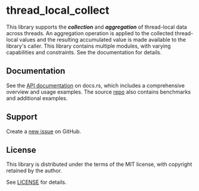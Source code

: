 # thread_local_collect

This library supports the **_collection_** and **_aggregation_** of thread-local data across threads. An aggregation operation is applied to the collected thread-local values and the resulting accumulated value is made available to the library's caller. This library contains multiple modules, with varying capabilities and constraints. See the documentation for details.

## Documentation

See the [API documentation](https://docs.rs/thread_local_collect/latest/thread_local_collect/) on docs.rs, which includes a comprehensive overview and usage examples. The source [repo](https://github.com/pvillela/rust-thread-local-collect/tree/main) also contains benchmarks and additional examples.

## Support

Create a [new issue](https://github.com/pvillela/rust-thread-local-collect/issues/new) on GitHub.

## License

This library is distributed under the terms of the MIT license, with copyright retained by the author.

See [LICENSE](https://github.com/pvillela/rust-thread-local-collect/tree/main/LICENSE) for details.
